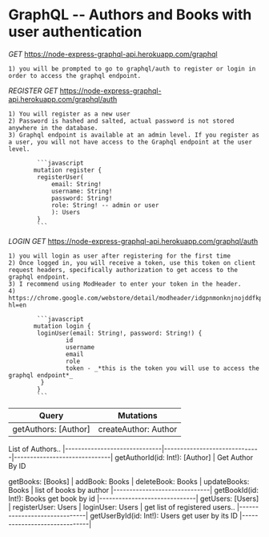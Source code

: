# GraphQL -- Authors and Books with user authentication 



_GET_ https://node-express-graphql-api.herokuapp.com/graphql

    1) you will be prompted to go to graphql/auth to register or login in order to access the graphql endpoint.



_REGISTER_
_GET_ https://node-express-graphql-api.herokuapp.com/graphql/auth

    1) You will register as a new user
    2) Password is hashed and salted, actual password is not stored anywhere in the database.
    3) Graphql endpoint is available at an admin level. If you register as a user, you will not have access to the Graphql endpoint at the user level.
   
            ```javascript
           mutation register {
            registerUser(
                email: String!
                username: String!
                password: String!
                role: String! -- admin or user
                ): Users
            }
            ```
   
_LOGIN_
_GET_ https://node-express-graphql-api.herokuapp.com/graphql/auth

    1) you will login as user after registering for the first time
    2) Once logged in, you will receive a token, use this token on client request headers, specifically authorization to get access to the graphql endpoint. 
    3) I recommend using ModHeader to enter your token in the header.
    4) https://chrome.google.com/webstore/detail/modheader/idgpnmonknjnojddfkpgkljpfnnfcklj?hl=en
   
            ```javascript
           mutation login {
            loginUser(email: String!, password: String!) {
                    id
                    username
                    email
                    role
                    token - _*this is the token you will use to access the graphql endpoint*_
             }
            }
            ```

| Query | Mutations |
|-------|-----------|
getAuthors: [Author] | createAuthor: Author | deleteAuthor: Author | updateAuthorId: Author |
List of Authors..
|------------------------------|------------------------------|------------------------------|
getAuthorId(id: Int!): [Author] |
Get Author By ID

getBooks: [Books] | addBook: Books | deleteBook: Books | updateBooks: Books |
list of books by author
|------------------------------|
getBookId(id: Int!): Books
get book by id
|------------------------------|
getUsers: [Users] | registerUser: Users | loginUser: Users |
get list of registered users..
|------------------------------|
getUserById(id: Int!): Users
get user by its ID
|------------------------------|
